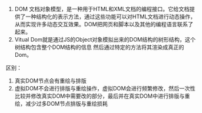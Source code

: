 1. DOM 文档对象模型，是一种用于HTML和XML文档的编程接口。它给文档提供了一种结构化的表示方法，通过这些功能可以对HTML文档进行动态操作，从而实现许多动态交互效果。DOM把网页和脚本以及其他的编程语言联系了起来。
2. Vitual Dom就是通过JS的Object对象模拟出来的DOM结构的树形结构，这个树结构包含整个DOM结构的信息 然后通过特定的方法将其渲染成真正的Dom。

区别：
1. 真实DOM节点会有重绘与排版
2. 虚拟DOM不会进行排版与重绘操作，虚拟DOM会进行频繁修改，然后一次性比较并修改真实DOM中需要改的部分，最后并在真实DOM中进行排版与重绘，减少过多DOM节点排版与重绘损耗
